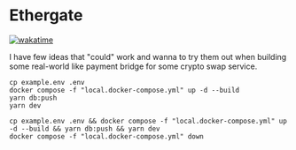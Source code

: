 # Ethergate

[![wakatime](https://wakatime.com/badge/user/13a02f4d-34c9-45f7-95ee-bf9d66b139fb/project/d153a31a-7cb5-4ac0-8c1a-7d650da5b4f9.svg)](https://wakatime.com/badge/user/13a02f4d-34c9-45f7-95ee-bf9d66b139fb/project/d153a31a-7cb5-4ac0-8c1a-7d650da5b4f9)

I have few ideas that "could" work and wanna to try them out when building some real-world like payment bridge for some crypto swap service.

```
cp example.env .env
docker compose -f "local.docker-compose.yml" up -d --build
yarn db:push
yarn dev
```

```
cp example.env .env && docker compose -f "local.docker-compose.yml" up -d --build && yarn db:push && yarn dev
docker compose -f "local.docker-compose.yml" down
```
